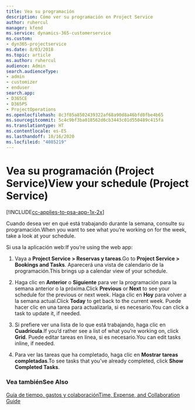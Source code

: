 ```yaml
---
title: Vea su programación
description: Cómo ver su programación en Project Service
author: ruhercul
manager: kfend
ms.service: dynamics-365-customerservice
ms.custom:
- dyn365-projectservice
ms.date: 8/03/2018
ms.topic: article
ms.author: ruhercul
audience: Admin
search.audienceType:
- admin
- customizer
- enduser
search.app:
- D365CE
- D365PS
- ProjectOperations
ms.openlocfilehash: 8c3f85a8502439322af68a90d8a46bfd0fbe4b65
ms.sourcegitcommit: 5c4c9bf3ba018562d6cb3443c01d550489c415fa
ms.translationtype: HT
ms.contentlocale: es-ES
ms.lasthandoff: 10/16/2020
ms.locfileid: "4085219"
---
```

# <a name="view-your-schedule-project-service"></a><span data-ttu-id="53d9d-103">Vea su programación (Project Service)</span><span class="sxs-lookup"><span data-stu-id="53d9d-103">View your schedule (Project Service)</span></span>

[!INCLUDE[cc-applies-to-psa-app-1x-2x](../includes/cc-applies-to-psa-app-1x-2x.md)]

<span data-ttu-id="53d9d-104">Cuando desea ver en qué está trabajando durante la semana, consulte su programación.</span><span class="sxs-lookup"><span data-stu-id="53d9d-104">When you want to see what you’re working on for the week, take a look at your schedule.</span></span>  
  
 <span data-ttu-id="53d9d-105">Si usa la aplicación web:</span><span class="sxs-lookup"><span data-stu-id="53d9d-105">If you’re using the web app:</span></span>  
  
1.  <span data-ttu-id="53d9d-106">Vaya a **Project Service > Reservas y tareas**.</span><span class="sxs-lookup"><span data-stu-id="53d9d-106">Go to **Project Service > Bookings and Tasks**.</span></span> <span data-ttu-id="53d9d-107">Aparecerá una vista de calendario de la programación.</span><span class="sxs-lookup"><span data-stu-id="53d9d-107">This brings up a calendar view of your schedule.</span></span>  
  
2.  <span data-ttu-id="53d9d-108">Haga clic en **Anterior** o **Siguiente** para ver la programación para la semana anterior o la próxima.</span><span class="sxs-lookup"><span data-stu-id="53d9d-108">Click **Previous** or **Next** to see your schedule for the previous or next week.</span></span> <span data-ttu-id="53d9d-109">Haga clic en **Hoy** para volver a la semana actual.</span><span class="sxs-lookup"><span data-stu-id="53d9d-109">Click **Today** to get back to the current week.</span></span> <span data-ttu-id="53d9d-110">Puede hacer clic en una tarea para actualizarla, si es necesario.</span><span class="sxs-lookup"><span data-stu-id="53d9d-110">You can click a task to update it, if needed.</span></span>  
  
3.  <span data-ttu-id="53d9d-111">Si prefiere ver una lista de lo que está trabajando, haga clic en **Cuadrícula**.</span><span class="sxs-lookup"><span data-stu-id="53d9d-111">If you’d rather see a list of what you’re working on, click **Grid**.</span></span> <span data-ttu-id="53d9d-112">Puede editar tareas en línea, si es necesario.</span><span class="sxs-lookup"><span data-stu-id="53d9d-112">You can edit tasks inline, if needed.</span></span>  
  
4.  <span data-ttu-id="53d9d-113">Para ver las tareas que ha completado, haga clic en **Mostrar tareas completadas**.</span><span class="sxs-lookup"><span data-stu-id="53d9d-113">To see tasks that you’ve already completed, click **Show Completed Tasks**.</span></span>  
  
### <a name="see-also"></a><span data-ttu-id="53d9d-114">Vea también</span><span class="sxs-lookup"><span data-stu-id="53d9d-114">See Also</span></span>  
 [<span data-ttu-id="53d9d-115">Guía de tiempo, gastos y colaboración</span><span class="sxs-lookup"><span data-stu-id="53d9d-115">Time, Expense, and Collaboration Guide</span></span>](../psa/time-expense-collaboration-guide.md)
